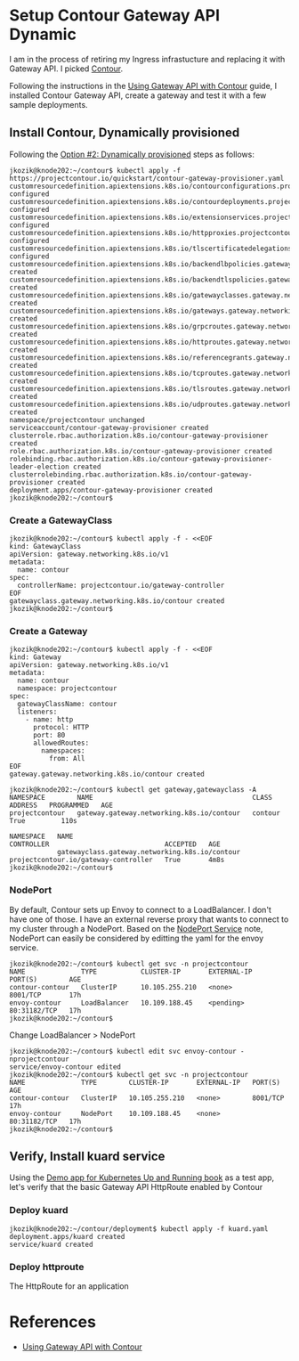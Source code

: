 # Setup Contour Gateway API Dynamic
I am in the process of retiring my Ingress infrastucture and replacing it with Gateway API.  I picked [Contour](https://projectcontour.io/).

Following the instructions in the [Using Gateway API with Contour](https://projectcontour.io/docs/main/guides/gateway-api/) guide, I installed Contour Gateway API, create a gateway and test it with a few sample deployments.

## Install Contour, Dynamically provisioned
Following the [Option #2: Dynamically provisioned](https://projectcontour.io/docs/main/guides/gateway-api/#:~:text=Option%20%232%3A%20Dynamically%20provisioned) steps as follows:

```
jkozik@knode202:~/contour$ kubectl apply -f https://projectcontour.io/quickstart/contour-gateway-provisioner.yaml
customresourcedefinition.apiextensions.k8s.io/contourconfigurations.projectcontour.io configured
customresourcedefinition.apiextensions.k8s.io/contourdeployments.projectcontour.io configured
customresourcedefinition.apiextensions.k8s.io/extensionservices.projectcontour.io configured
customresourcedefinition.apiextensions.k8s.io/httpproxies.projectcontour.io configured
customresourcedefinition.apiextensions.k8s.io/tlscertificatedelegations.projectcontour.io configured
customresourcedefinition.apiextensions.k8s.io/backendlbpolicies.gateway.networking.k8s.io created
customresourcedefinition.apiextensions.k8s.io/backendtlspolicies.gateway.networking.k8s.io created
customresourcedefinition.apiextensions.k8s.io/gatewayclasses.gateway.networking.k8s.io created
customresourcedefinition.apiextensions.k8s.io/gateways.gateway.networking.k8s.io created
customresourcedefinition.apiextensions.k8s.io/grpcroutes.gateway.networking.k8s.io created
customresourcedefinition.apiextensions.k8s.io/httproutes.gateway.networking.k8s.io created
customresourcedefinition.apiextensions.k8s.io/referencegrants.gateway.networking.k8s.io created
customresourcedefinition.apiextensions.k8s.io/tcproutes.gateway.networking.k8s.io created
customresourcedefinition.apiextensions.k8s.io/tlsroutes.gateway.networking.k8s.io created
customresourcedefinition.apiextensions.k8s.io/udproutes.gateway.networking.k8s.io created
namespace/projectcontour unchanged
serviceaccount/contour-gateway-provisioner created
clusterrole.rbac.authorization.k8s.io/contour-gateway-provisioner created
role.rbac.authorization.k8s.io/contour-gateway-provisioner created
rolebinding.rbac.authorization.k8s.io/contour-gateway-provisioner-leader-election created
clusterrolebinding.rbac.authorization.k8s.io/contour-gateway-provisioner created
deployment.apps/contour-gateway-provisioner created
jkozik@knode202:~/contour$
```

### Create a GatewayClass
```
jkozik@knode202:~/contour$ kubectl apply -f - <<EOF
kind: GatewayClass
apiVersion: gateway.networking.k8s.io/v1
metadata:
  name: contour
spec:
  controllerName: projectcontour.io/gateway-controller
EOF
gatewayclass.gateway.networking.k8s.io/contour created
jkozik@knode202:~/contour$
```

### Create a Gateway
```
jkozik@knode202:~/contour$ kubectl apply -f - <<EOF
kind: Gateway
apiVersion: gateway.networking.k8s.io/v1
metadata:
  name: contour
  namespace: projectcontour
spec:
  gatewayClassName: contour
  listeners:
    - name: http
      protocol: HTTP
      port: 80
      allowedRoutes:
        namespaces:
          from: All
EOF
gateway.gateway.networking.k8s.io/contour created

jkozik@knode202:~/contour$ kubectl get gateway,gatewayclass -A
NAMESPACE        NAME                                        CLASS     ADDRESS   PROGRAMMED   AGE
projectcontour   gateway.gateway.networking.k8s.io/contour   contour             True         110s

NAMESPACE   NAME                                             CONTROLLER                             ACCEPTED   AGE
            gatewayclass.gateway.networking.k8s.io/contour   projectcontour.io/gateway-controller   True       4m8s
jkozik@knode202:~/contour$
```
### NodePort
By default, Contour sets up Envoy to connect to a LoadBalancer.  I don't have one of those.  I have an external reverse proxy that wants to connect to my cluster through a NodePort.  Based on the [NodePort Service](https://projectcontour.io/docs/1.21/deploy-options/#:~:text=to%20run%20Contour.-,NodePort%20Service,-If%20your%20cluster) note, NodePort can easily be considered by editting the yaml for the envoy service. 
```
jkozik@knode202:~/contour$ kubectl get svc -n projectcontour
NAME              TYPE           CLUSTER-IP       EXTERNAL-IP   PORT(S)        AGE
contour-contour   ClusterIP      10.105.255.210   <none>        8001/TCP       17h
envoy-contour     LoadBalancer   10.109.188.45    <pending>     80:31182/TCP   17h
jkozik@knode202:~/contour$
```
Change LoadBalancer > NodePort
```
jkozik@knode202:~/contour$ kubectl edit svc envoy-contour -nprojectcontour
service/envoy-contour edited
jkozik@knode202:~/contour$ kubectl get svc -n projectcontour
NAME              TYPE        CLUSTER-IP       EXTERNAL-IP   PORT(S)        AGE
contour-contour   ClusterIP   10.105.255.210   <none>        8001/TCP       17h
envoy-contour     NodePort    10.109.188.45    <none>        80:31182/TCP   17h
jkozik@knode202:~/contour$
```
## Verify, Install kuard service
Using the [Demo app for Kubernetes Up and Running book](https://github.com/kubernetes-up-and-running/kuard) as a test app, let's verify that the basic Gateway API HttpRoute enabled by Contour
### Deploy kuard
```
jkozik@knode202:~/contour/deployment$ kubectl apply -f kuard.yaml
deployment.apps/kuard created
service/kuard created
```
### Deploy httproute 
The HttpRoute for an application 

# References
- [Using Gateway API with Contour](https://projectcontour.io/docs/main/guides/gateway-api/)
